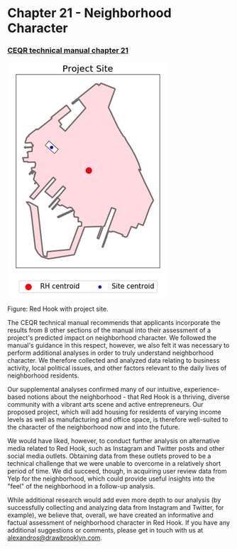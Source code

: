 # Chapter 21 - Neighborhood Character

### [CEQR technical manual chapter 21](https://www1.nyc.gov/assets/oec/technical-manual/21_Neighborhood_Character_2014.pdf)

![alt text](images/project_site.png?style=centerme)

Figure: Red Hook with project site.

The CEQR technical manual recommends that applicants incorporate the results from 8 other sections of the manual into their assessment of a project's predicted impact on neighborhood character. We followed the manual's guidance in this respect, however, we also felt it was necessary to perform additional analyses in order to truly understand neighborhood character. We therefore collected and analyzed data relating to business activity, local political issues, and other factors relevant to the daily lives of neighborhood residents.

Our supplemental analyses confirmed many of our intuitive, experience-based notions about the neighborhood - that Red Hook is a thriving, diverse community with a vibrant arts scene and active entrepreneurs. Our proposed project, which will add housing for residents of varying income levels as well as manufacturing and office space, is therefore well-suited to the character of the neighborhood now and into the future.

We would have liked, however, to conduct further analysis on alternative media related to Red Hook, such as Instagram and Twitter posts and other social media outlets. Obtaining data from these outlets proved to be a technical challenge that we were unable to overcome in a relatively short period of time. We did succeed, though, in acquiring user review data from Yelp for the neighborhood, which could provide useful insights into the "feel" of the neighborhood in a follow-up analysis. 

While additional research would add even more depth to our analysis (by successfully collecting and analyzing data from Instagram and Twitter, for example), we believe that, overall, we have created an informative and factual assessment of neighborhood character in Red Hook. If you have any additional suggestions or comments, please get in touch with us at alexandros@drawbrooklyn.com.
